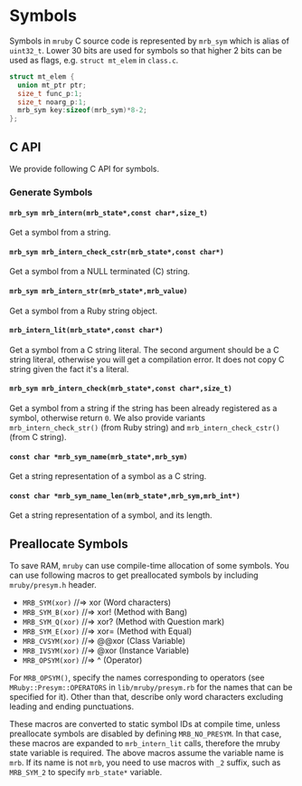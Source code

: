 # Symbols

Symbols in `mruby` C source code is represented by `mrb_sym` which is alias of
`uint32_t`.  Lower 30 bits are used for symbols so that higher 2 bits can be
used as flags, e.g. `struct mt_elem` in `class.c`.

```C
struct mt_elem {
  union mt_ptr ptr;
  size_t func_p:1;
  size_t noarg_p:1;
  mrb_sym key:sizeof(mrb_sym)*8-2;
};
```

## C API

We provide following C API for symbols.

### Generate Symbols

#### `mrb_sym mrb_intern(mrb_state*,const char*,size_t)`

Get a symbol from a string.

#### `mrb_sym mrb_intern_check_cstr(mrb_state*,const char*)`

Get a symbol from a NULL terminated (C) string.

#### `mrb_sym mrb_intern_str(mrb_state*,mrb_value)`

Get a symbol from a Ruby string object.

#### `mrb_intern_lit(mrb_state*,const char*)`

Get a symbol from a C string literal. The second argument should be a C string
literal, otherwise you will get a compilation error. It does not copy C string
given the fact it's a literal.

#### `mrb_sym mrb_intern_check(mrb_state*,const char*,size_t)`

Get a symbol from a string if the string has been already registered as a
symbol, otherwise return `0`. We also provide variants `mrb_intern_check_str()`
(from Ruby string) and `mrb_intern_check_cstr()` (from C string).

#### `const char *mrb_sym_name(mrb_state*,mrb_sym)`

Get a string representation of a symbol as a C string.

#### `const char *mrb_sym_name_len(mrb_state*,mrb_sym,mrb_int*)`

Get a string representation of a symbol, and its length.

## Preallocate Symbols

To save RAM, `mruby` can use compile-time allocation of some symbols. You can
use following macros to get preallocated symbols by including `mruby/presym.h`
header.

 * `MRB_SYM(xor)`    //=> xor    (Word characters)
 * `MRB_SYM_B(xor)`  //=> xor!   (Method with Bang)
 * `MRB_SYM_Q(xor)`  //=> xor?   (Method with Question mark)
 * `MRB_SYM_E(xor)`  //=> xor=   (Method with Equal)
 * `MRB_CVSYM(xor)`  //=> @@xor  (Class Variable)
 * `MRB_IVSYM(xor)`  //=> @xor   (Instance Variable)
 * `MRB_OPSYM(xor)`  //=> ^      (Operator)

For `MRB_OPSYM()`, specify the names corresponding to operators (see
`MRuby::Presym::OPERATORS` in `lib/mruby/presym.rb` for the names that
can be specified for it). Other than that, describe only word characters
excluding leading and ending punctuations.

These macros are converted to static symbol IDs at compile time, unless
preallocate symbols are disabled by defining `MRB_NO_PRESYM`. In that case,
these macros are expanded to `mrb_intern_lit` calls, therefore the mruby state
variable is required. The above macros assume the variable name is `mrb`.  If
its name is not `mrb`, you need to use macros with `_2` suffix, such as
`MRB_SYM_2` to specify `mrb_state*` variable.
